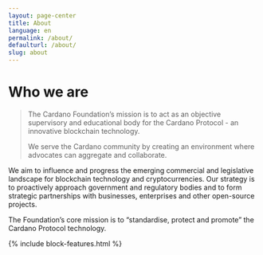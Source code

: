 ```yaml
---
layout: page-center
title: About
language: en
permalink: /about/
defaulturl: /about/
slug: about
---
```

# Who we are

> The Cardano Foundation’s mission is to act as an objective supervisory and educational body for the Cardano Protocol -
> an innovative blockchain technology.
>
> We serve the Cardano community by creating an environment where advocates can aggregate and collaborate.

We aim to influence and progress the emerging commercial and legislative landscape for blockchain technology and cryptocurrencies. Our strategy is to proactively approach government and regulatory bodies and to form strategic partnerships with businesses, enterprises and other open-source projects.

The Foundation’s core mission is to “standardise, protect and promote” the Cardano Protocol technology.

{% include block-features.html %}
